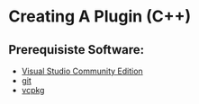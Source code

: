 # Creating A Plugin (C++)

## Prerequisiste Software:
   - [Visual Studio Community Edition](https://visualstudio.microsoft.com/vs/community/)
   - [git](https://git-scm.com/downloads)
   - [vcpkg](https://github.com/microsoft/vcpkg)
